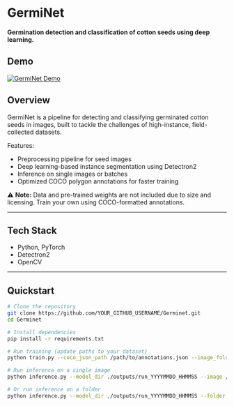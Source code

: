 # GermiNet

**Germination detection and classification of cotton seeds using deep learning.**

## Demo
[![GermiNet Demo](https://img.youtube.com/vi/ND4zWlc05s0/0.jpg)](https://youtu.be/ND4zWlc05s0)

## Overview
GermiNet is a pipeline for detecting and classifying germinated cotton seeds in images, built to tackle the challenges of high-instance, field-collected datasets.

Features:
- Preprocessing pipeline for seed images  
- Deep learning-based instance segmentation using Detectron2  
- Inference on single images or batches  
- Optimized COCO polygon annotations for faster training  

⚠️ **Note:** Data and pre-trained weights are not included due to size and licensing. Train your own using COCO-formatted annotations.

---

## Tech Stack
- Python, PyTorch  
- Detectron2  
- OpenCV  

---

## Quickstart

```bash
# Clone the repository
git clone https://github.com/YOUR_GITHUB_USERNAME/Germinet.git
cd Germinet

# Install dependencies
pip install -r requirements.txt

# Run training (update paths to your dataset)
python train.py --coco_json_path /path/to/annotations.json --image_folder /path/to/images --output_dir ./outputs

# Run inference on a single image
python inference.py --model_dir ./outputs/run_YYYYMMDD_HHMMSS --image /path/to/test_image.jpg

# Or run inference on a folder
python inference.py --model_dir ./outputs/run_YYYYMMDD_HHMMSS --folder /path/to/test_images --output ./outputs/inference_results
